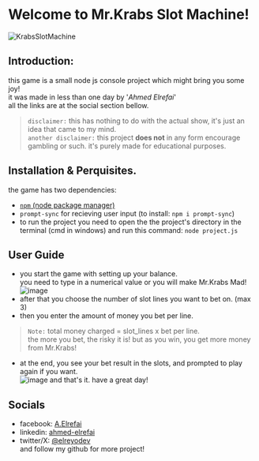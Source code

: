 # Welcome to Mr.Krabs Slot Machine!

![KrabsSlotMachine](https://github.com/ahmed-elrefai/Mr.KrabsSlotMachine/assets/114250600/8e9a5460-176d-4ec4-a60c-59c3f307df2e)

## __Introduction__:
this game is a small node js console project which might bring you some joy!<br>
it was made in less than one day by '_Ahmed Elrefai_' <br>
all the links are at the social section bellow.
> `disclaimer:` this has nothing to do with the actual show, it's just an idea that came to my mind. <br>
>  `another disclaimer:` this project __does not__ in any form encourage gambling or such. it's purely made for educational purposes. 

## __Installation & Perquisites.__
the game has two dependencies:
- [`npm` (node package manager)](https://nodejs.org/en/download/package-manager)
- `prompt-sync` for recieving user input (to install: `npm i prompt-sync`) <br>
- to run the project you need to open the the project's directory in the terminal (cmd in windows)
  and run this command: `node project.js`
## __User Guide__
- you start the game with setting up your balance.<br>
you need to type in a numerical value or you will make Mr.Krabs Mad!<br>
![image](https://github.com/ahmed-elrefai/Mr.KrabsSlotMachine/assets/114250600/8dbf2324-1043-4ac4-8c88-c9268ecb9a52)
- after that you choose the number of slot lines you want to bet on. (max 3)
- then you enter the amount of money you bet per line.
> `Note:` total money charged = slot_lines x bet per line.<br>
the more you bet, the risky it is! but as you win, you get more money from Mr.Krabs!
- at the end, you see your bet result in the slots, and prompted to play again if you want. <br>
![image](https://github.com/ahmed-elrefai/Mr.KrabsSlotMachine/assets/114250600/085be6b2-5e60-4606-9831-f2d50a868c55)
 and that's it. have a great day!

## __Socials__
- facebook: [A.Elrefai](https://www.facebook.com/A.Elrefai/)
- linkedin: [ahmed-elrefai](https://www.linkedin.com/in/ahmed-elrefai/)
- twitter/X: [@elreyodev](https://x.com/elreyodev) <br>
and follow my github for more project!
